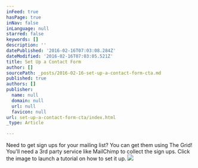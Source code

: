 ```yaml
---
inFeed: true
hasPage: true
inNav: false
inLanguage: null
starred: false
keywords: []
description: ''
datePublished: '2016-02-16T07:03:08.284Z'
dateModified: '2016-02-16T07:03:05.521Z'
title: Set Up a Contact Form
author: []
sourcePath: _posts/2016-02-16-set-up-a-contact-form-cta.md
published: true
authors: []
publisher:
  name: null
  domain: null
  url: null
  favicon: null
url: set-up-a-contact-form-cta/index.html
_type: Article

---
```

Need to get sign ups for your mailing list? You can get them using The Grid! You'll need a 3rd party service like MailChimp to collect the sign ups. Click the image to launch a tutorial on how to set it up.
![](https://s3-us-west-2.amazonaws.com/the-grid-img/p/de9eb09a74c4c8b3b06f11b09fcc7906e20522c2.jpg)